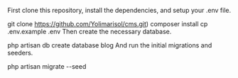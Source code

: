 First clone this repository, install the dependencies, and setup your .env file.

git clone https://github.com/Yolimarisol/cms.git)
composer install
cp .env.example .env
Then create the necessary database.

php artisan db
create database blog
And run the initial migrations and seeders.

php artisan migrate --seed
